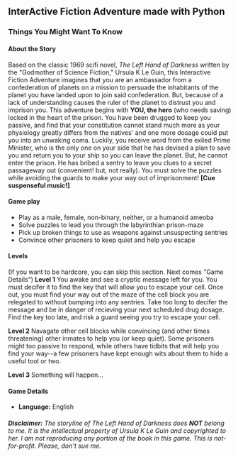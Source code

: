 ## InterActive Fiction Adventure made with Python

### Things You Might Want To Know

#### About the Story
Based on the classic 1969 scifi novel, *The Left Hand of Darkness* written by the "Godmother of Science Fiction," Ursula K Le Guin, this Interactive Fiction Adventure imagines that you are an ambassador from a confederation of planets on a mission to persuade the inhabitants of the planet you have landed upon to join said confederation.  But, because of a lack of understanding causes the ruler of the planet to distrust you and imprison you.  This adventure begins with **YOU, the hero** (who needs saving) locked in the heart of the prison.  You have been drugged to keep you passive, and find that your constitution cannot stand much more as your physiology greatly differs from the natives' and one more dosage could put you into an unwaking coma.  Luckily, you receive word from the exiled Prime Minister, who is the only one on your side that he has devised a plan to save you and return you to your ship so you can leave the planet.  But, he cannot enter the prison.  He has bribed a sentry to leave you clues to a secret passageway out (convenient! but, not really). You must solve the puzzles while avoiding the guards to make your way out of imprisonment! **[Cue suspenseful music!]**

#### Game play
* Play as a male, female, non-binary, neither, or a humanoid ameoba
* Solve puzzles to lead you through the labyrinthian prison-maze
* Pick up broken things to use as weapons against unsuspecting sentries
* Convince other prisoners to keep quiet and help you escape

#### Levels
(If you want to be hardcore, you can skip this section. Next comes "Game Details")
**Level 1**
You awake and see a cryptic message left for you. You must decifer it to find the key that will allow you to escape your cell.  Once out, you must find your way out of the maze of the cell block you are relegated to without bumping into any sentries.  Take too long to decifer the message and be in danger of recieving your next scheduled drug dosage. Find the key too late, and risk a guard seeing you try to escape your cell.

**Level 2**
Navagate other cell blocks while convincing (and other times threatening) other inmates to help you (or keep quiet).  Some prisoners might too passive to respond, while others have tidbits that will help you find your way--a few prisoners have kept enough wits about them to hide a useful tool or two.

**Level 3**
Something will happen...

#### Game Details
- **Language:** English 

###### **Disclaimer:** The storyline of *The Left Hand of Darkness* does **NOT** belong to me. It is the intellectual property of Ursula K Le Guin and copyrighted to her.  I am not reproducing any portion of the book in this game.  This is not-for-profit.  Please, don't sue me.

